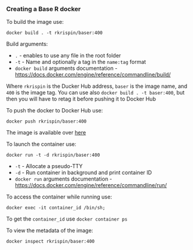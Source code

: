### Creating a Base R docker

To build the image use:

``` shell
docker build . -t rkrispin/baser:400
```
Build arguments:

* `.` - enables to use any file in the root folder
* `-t` - Name and optionally a tag in the `name:tag` format
* `docker build` arguments documentation - https://docs.docker.com/engine/reference/commandline/build/

Where `rkrispin` is the Ducker Hub address, `baser` is the image name, and `400` is the image tag. You can use also `docker build . -t baser:400`, but then you will have to retag it before pushing it to Docker Hub


To push the docker to Docker Hub use:

```
docker push rkrispin/baser:400
```

The image is available over [here](https://hub.docker.com/repository/docker/rkrispin/baser/general)

To launch the container use:

``` shell
docker run -t -d rkrispin/baser:400
```

* `-t` - Allocate a pseudo-TTY
* `-d` - Run container in background and print container ID
* `docker run` arguments documentation - https://docs.docker.com/engine/reference/commandline/run/

To access the container while running use:

``` shell
docker exec -it container_id /bin/sh;
```

To get the `container_id` use `docker container ps`

To view the metadata of the image:
```
docker inspect rkrispin/baser:400
```

